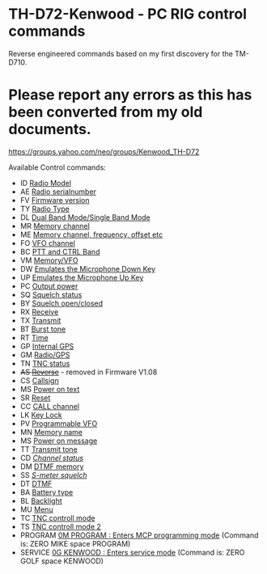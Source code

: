 # TH-D72-Kenwood - PC RIG control commands

Reverse engineered commands based on my first discovery for the TM-D710.

# Please report any errors as this has been converted from my old documents.
https://groups.yahoo.com/neo/groups/Kenwood_TH-D72

Available Control commands:


- ID	[Radio Model](/commands/ID.md)
- AE	[Radio serialnumber](/commands/AE.md)
- FV	[Firmware version](/commands/FV.md)
- TY	[Radio Type](/commands/TY.md)
- DL	[Dual Band Mode/Single Band Mode](/commands/DL.md)
- MR	[Memory channel](/commands/MR.md)
- ME	[Memory channel, frequency, offset etc](/commands/ME.md)
- FO	[VFO channel](/commands/FO.md)
- BC	[PTT and CTRL Band](/commands/BC.md)
- VM	[Memory/VFO](/commands/VM.md)
- DW	[Emulates the Microphone Down Key](/commands/DW.md)
- UP	[Emulates the Microphone Up Key](/commands/UP.md)
- PC	[Output power](/commands/PC.md)
- SQ	[Squelch status](/commands/SQ.md)
- BY	[Squelch open/closed](/commands/BY.md)
- RX	[Receive](/commands/RX.md)
- TX	[Transmit](/commands/TX.md)
- BT	[Burst tone](/commands/BT.md)
- RT	[Time](/commands/RT.md)
- GP	[Internal GPS](/commands/GP.md)
- GM	[Radio/GPS](/commands/GM.md)
- TN	[TNC status](/commands/TN.md)
- ~~AS	[Reverse](/commands/AS.md)~~ - removed in Firmware V1.08
- CS	[Callsign](/commands/CS.md)
- MS	[Power on text](/commands/MS.md)
- SR	[Reset](/commands/SR.md)
- CC	[CALL channel](/commands/CC.md)
- LK	[Key Lock](/commands/LK.md)
- PV	[Programmable VFO](/commands/PV.md)
- MN	[Memory name](/commands/MN.md)
- MS	[Power on message](/commands/MS.md)
- TT	[Transmit tone](/commands/TT.md)
- CD	[*Channel status*](/commands/CD.md)
- DM	[DTMF memory](/commands/DM.md)
- SS	[*S-meter squelch*](/commands/SS.md)
- DT	[DTMF](/commands/DT.md)
- BA	[Battery type](/commands/BA.md)
- BL    [Backlight](/commands/BL.md)
- MU	[Menu](/commands/MU.md)
- TC	[TNC controll mode](/commands/TC.md)
- TS	[TNC controll mode 2](/commands/TS.md)
- PROGRAM		[0M PROGRAM : Enters MCP programming mode](/commands/0M_PROGRAM.md) (Command is: ZERO MIKE space PROGRAM)
- SERVICE	[0G KENWOOD : Enters service mode](/commands/0G_KENWOOD.md) (Command is: ZERO GOLF space KENWOOD)
